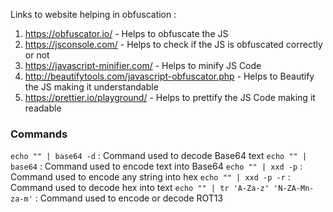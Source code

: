 Links to website helping in obfuscation : 
1. https://obfuscator.io/ - Helps to obfuscate the JS
2. https://jsconsole.com/ - Helps to check if the JS is obfuscated correctly or not
3. https://javascript-minifier.com/ - Helps to minify JS Code
4. http://beautifytools.com/javascript-obfuscator.php - Helps to Beautify the JS making it understandable
5. https://prettier.io/playground/ - Helps to prettify the JS Code making it readable

### Commands 
`echo "" | base64 -d` : Command used to decode Base64 text
`echo "" | base64` : Command used to encode text into Base64 
`echo "" | xxd -p` : Command used to encode any string into hex 
`echo "" | xxd -p -r` : Command used to decode hex into text
`echo "" | tr 'A-Za-z' 'N-ZA-Mn-za-m'` : Command used to encode or decode ROT13

